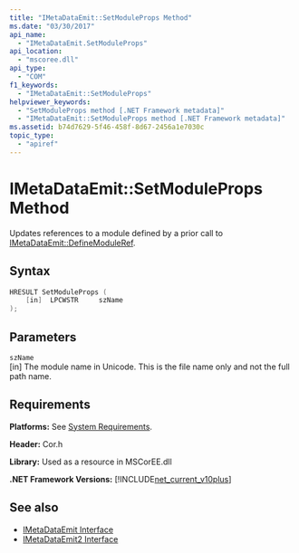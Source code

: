 ```yaml
---
title: "IMetaDataEmit::SetModuleProps Method"
ms.date: "03/30/2017"
api_name: 
  - "IMetaDataEmit.SetModuleProps"
api_location: 
  - "mscoree.dll"
api_type: 
  - "COM"
f1_keywords: 
  - "IMetaDataEmit::SetModuleProps"
helpviewer_keywords: 
  - "SetModuleProps method [.NET Framework metadata]"
  - "IMetaDataEmit::SetModuleProps method [.NET Framework metadata]"
ms.assetid: b74d7629-5f46-458f-8d67-2456a1e7030c
topic_type: 
  - "apiref"
---
```

# IMetaDataEmit::SetModuleProps Method
Updates references to a module defined by a prior call to [IMetaDataEmit::DefineModuleRef](imetadataemit-definemoduleref-method.md).  
  
## Syntax  
  
```cpp  
HRESULT SetModuleProps (
    [in]  LPCWSTR     szName  
);  
```  
  
## Parameters  
 `szName`  
 [in] The module name in Unicode. This is the file name only and not the full path name.  
  
## Requirements  
 **Platforms:** See [System Requirements](../../get-started/system-requirements.md).  
  
 **Header:** Cor.h  
  
 **Library:** Used as a resource in MSCorEE.dll  
  
 **.NET Framework Versions:** [!INCLUDE[net_current_v10plus](../../../../includes/net-current-v10plus-md.md)]  
  
## See also

- [IMetaDataEmit Interface](imetadataemit-interface.md)
- [IMetaDataEmit2 Interface](imetadataemit2-interface.md)
